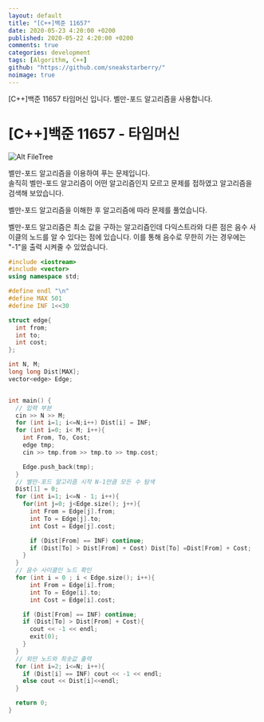 ```yaml
---
layout: default
title: "[C++]백준 11657"
date: 2020-05-23 4:20:00 +0200
published: 2020-05-22 4:20:00 +0200
comments: true
categories: development
tags: [Algorithm, C++]
github: "https://github.com/sneakstarberry/"
noimage: true
---
```

[C++]백준 11657 타임머신 입니다. 벨만-포드 알고리즘을 사용합니다.

# [C++]백준 11657 - 타임머신
![Alt FileTree](/assets/images/{{page.id}}/top.jpg)
<!--more-->

  벨만-포드 알고리즘을 이용하여 푸는 문제입니다.   
솔직히 벨만-포드 알고리즘이 어떤 알고리즘인지 모르고 문제를 접하였고 알고리즘을 
검색해 보았습니다.

  벨만-포드 알고리즘을 이해한 후 알고리즘에 따라 문제를 풀었습니다.

  벨만-포드 알고리즘은 최소 값을 구하는 알고리즘인데 다익스트라와 다른 점은 음수 사이클의
  노드를 알 수 있다는 점에 있습니다. 이를 통해 음수로 무한히 가는 경우에는 "-1"을
  출력 시켜줄 수 있었습니다.
```c++
#include <iostream>
#include <vector>
using namespace std;

#define endl "\n"
#define MAX 501
#define INF 1<<30

struct edge{
  int from;
  int to;
  int cost;
};

int N, M;
long long Dist[MAX];
vector<edge> Edge;


int main() {
  // 입력 부분
  cin >> N >> M;
  for (int i=1; i<=N;i++) Dist[i] = INF;
  for (int i=0; i< M; i++){
    int From, To, Cost;
    edge tmp;
    cin >> tmp.from >> tmp.to >> tmp.cost;

    Edge.push_back(tmp);
  }
  // 벨만-포드 알고리즘 시작 N-1만큼 모든 수 탐색
  Dist[1] = 0;
  for (int i=1; i<=N - 1; i++){
    for(int j=0; j<Edge.size(); j++){
      int From = Edge[j].from;
      int To = Edge[j].to;
      int Cost = Edge[j].cost;

      if (Dist[From] == INF) continue;
      if (Dist[To] > Dist[From] + Cost) Dist[To] =Dist[From] + Cost;
    }
  }
  // 음수 사이클인 노드 확인
  for (int i = 0 ; i < Edge.size(); i++){
      int From = Edge[i].from;
      int To = Edge[i].to;
      int Cost = Edge[i].cost;

    if (Dist[From] == INF) continue;
    if (Dist[To] > Dist[From] + Cost){
      cout << -1 << endl;
      exit(0);
    }
  }
  // 외딴 노드와 최솟값 출력
  for (int i=2; i<=N; i++){
    if (Dist[i] == INF) cout << -1 << endl;
    else cout << Dist[i]<<endl;
  }

  return 0;
}
```

